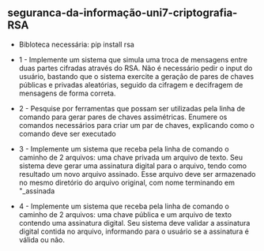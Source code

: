 ## seguranca-da-informação-uni7-criptografia-RSA

- Bibloteca necessária: pip install rsa

- 1 - Implemente um sistema que simula uma troca de mensagens entre duas partes cifradas através do RSA.
  Não é necessário pedir o input do usuário, bastando que o sistema exercite a geração de pares de chaves
  públicas e privadas aleatórias, seguido da cifragem e decifragem de mensagens de forma correta.

- 2 - Pesquise por ferramentas que possam ser utilizadas pela linha de comando para gerar pares
  de chaves assimétricas. Enumere os comandos necessários para criar um par de chaves,
  explicando como o comando deve ser executado

- 3 - Implemente um sistema que receba pela linha de comando o caminho de 2 arquivos: uma chave privada um
  arquivo de texto. Seu sistema deve gerar uma assinatura digital para o arquivo, tendo como resultado um
  novo arquivo assinado. Esse arquivo deve ser armazenado no mesmo diretório do arquivo original, com nome
  terminando em "\_assinada

- 4 - Implemente um sistema que receba pela linha de comando o caminho de 2 arquivos: uma chave pública e um
  arquivo de texto contendo uma assinatura digital. Seu sistema deve validar a assinatura digital contida
  no arquivo, informando para o usuário se a assinatura é válida ou não.
